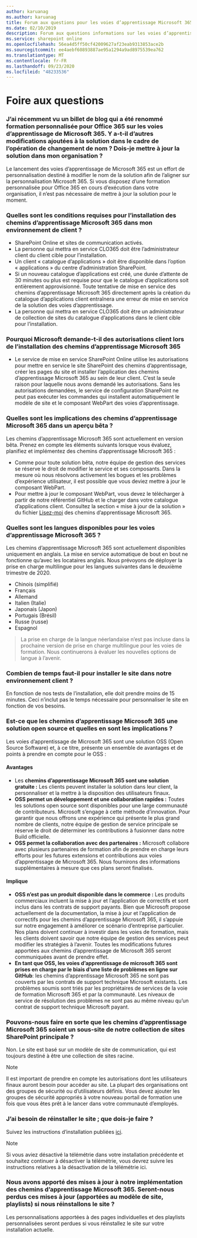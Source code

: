 ```yaml
---
author: karuanag
ms.author: karuanag
title: Forum aux questions pour les voies d’apprentissage Microsoft 365
ms.date: 02/10/2019
description: Forum aux questions informations sur les voies d’apprentissage Microsoft 365
ms.service: sharepoint online
ms.openlocfilehash: 56ea4d5ff50cf42009627af23eab9313853ace2b
ms.sourcegitcommit: ee4aebf60893887ae95a1294a9ad8975539ea762
ms.translationtype: MT
ms.contentlocale: fr-FR
ms.lasthandoff: 09/23/2020
ms.locfileid: "48233536"
---
```

# <a name="frequently-asked-questions"></a>Foire aux questions

### <a name="i-recently-saw-a-blog-post-that-custom-learning-for-office-365-is-being-renamed-to-microsoft-365-learning-pathways-are-there-other-changes-being-added-to-the-solution-as-part-of-the-renaming-effort-should-i-update-the-solution-in-my-organization"></a>J’ai récemment vu un billet de blog qui a été renommé formation personnalisée pour Office 365 sur les voies d’apprentissage de Microsoft 365. Y a-t-il d’autres modifications ajoutées à la solution dans le cadre de l’opération de changement de nom ? Dois-je mettre à jour la solution dans mon organisation ?

Le lancement des voies d’apprentissage de Microsoft 365 est un effort de personnalisation destiné à modifier le nom de la solution afin de l’aligner sur la personnalisation Microsoft 365. Si vous disposez d’une formation personnalisée pour Office 365 en cours d’exécution dans votre organisation, il n’est pas nécessaire de mettre à jour la solution pour le moment.  

### <a name="what-are-the-requirements-for-installing-microsoft-365-learning-pathways-into-my-tenant-environment"></a>Quelles sont les conditions requises pour l’installation des chemins d’apprentissage Microsoft 365 dans mon environnement de client ?

- SharePoint Online et sites de communication activés.
- La personne qui mettra en service CLO365 doit être l’administrateur client du client cible pour l’installation.
- Un client « catalogue d’applications » doit être disponible dans l’option « applications » du centre d’administration SharePoint.
- Si un nouveau catalogue d’applications est créé, une durée d’attente de 30 minutes ou plus est requise pour que le catalogue d’applications soit entièrement approvisionné. Toute tentative de mise en service des chemins d’apprentissage Microsoft 365 directement après la création du catalogue d’applications client entraînera une erreur de mise en service de la solution des voies d’apprentissage. 
- La personne qui mettra en service CLO365 doit être un administrateur de collection de sites du catalogue d’applications dans le client cible pour l’installation.

### <a name="why-is-microsoft-asking-for-tenant-permissions-when-installing-microsoft-365-learning-pathways"></a>Pourquoi Microsoft demande-t-il des autorisations client lors de l’installation des chemins d’apprentissage Microsoft 365 

- Le service de mise en service SharePoint Online utilise les autorisations pour mettre en service le site SharePoint des chemins d’apprentissage, créer les pages du site et installer l’application des chemins d’apprentissage Microsoft 365 au sein de leur client. C’est la seule raison pour laquelle nous avons demandé les autorisations. Sans les autorisations demandées, le service de configuration SharePoint ne peut pas exécuter les commandes qui installent automatiquement le modèle de site et le composant WebPart des voies d’apprentissage. 

### <a name="what-are-the-implications-of-microsoft-365-learning-pathways-being-in-a-beta-preview"></a>Quelles sont les implications des chemins d’apprentissage Microsoft 365 dans un aperçu bêta ? 

Les chemins d’apprentissage Microsoft 365 sont actuellement en version bêta. Prenez en compte les éléments suivants lorsque vous évaluez, planifiez et implémentez des chemins d’apprentissage Microsoft 365 :

- Comme pour toute solution bêta, notre équipe de gestion des services se réserve le droit de modifier le service et ses composants. Dans la mesure où nous résolvons activement les bogues et les problèmes d’expérience utilisateur, il est possible que vous deviez mettre à jour le composant WebPart.
- Pour mettre à jour le composant WebPart, vous devez le télécharger à partir de notre référentiel GitHub et le charger dans votre catalogue d’applications client. Consultez la section « mise à jour de la solution » du fichier [Lisez-moi](https://github.com/pnp/custom-learning-office-365/blob/master/README.md) des chemins d’apprentissage Microsoft 365. 

### <a name="what-languages-is-microsoft-365-learning-pathways-available-in"></a>Quelles sont les langues disponibles pour les voies d’apprentissage Microsoft 365 ?

Les chemins d’apprentissage Microsoft 365 sont actuellement disponibles uniquement en anglais. La mise en service automatique de bout en bout ne fonctionne qu’avec les locataires anglais. Nous prévoyons de déployer la prise en charge multilingue pour les langues suivantes dans le deuxième trimestre de 2020. 

- Chinois (simplifié) 
- Français  
- Allemand 
- Italien (Italie) 
- Japonais (Japon)  
- Portugais (Brésil) 
- Russe (russe)  
- Espagnol 

> La prise en charge de la langue néerlandaise n’est pas incluse dans la prochaine version de prise en charge multilingue pour les voies de formation. Nous continuerons à évaluer les nouvelles options de langue à l’avenir.

### <a name="how-long-will-it-take-to-install-the-site-in-our-tenant-environment"></a>Combien de temps faut-il pour installer le site dans notre environnement client ?

En fonction de nos tests de l’installation, elle doit prendre moins de 15 minutes. Ceci n’inclut pas le temps nécessaire pour personnaliser le site en fonction de vos besoins.

### <a name="is-microsoft-365-learning-pathways-an-open-source-solution-and-what-are-the-implications"></a>Est-ce que les chemins d’apprentissage Microsoft 365 une solution open source et quelles en sont les implications ?

Les voies d’apprentissage de Microsoft 365 sont une solution OSS (Open Source Software) et, à ce titre, présente un ensemble de avantages et de points à prendre en compte pour le OSS :

#### <a name="benefits"></a>Avantages 
- Les **chemins d’apprentissage Microsoft 365 sont une solution gratuite :** Les clients peuvent installer la solution dans leur client, la personnaliser et la mettre à la disposition des utilisateurs finaux.
- **OSS permet un développement et une collaboration rapides :**  Toutes les solutions open source sont disponibles pour une large communauté de contributeurs.  Microsoft s’engage à cette méthode d’innovation.  Pour garantir que nous offrons une expérience qui présente le plus grand nombre de clients, notre équipe de gestion de service principale se réserve le droit de déterminer les contributions à fusionner dans notre Build officielle.  
- **OSS permet la collaboration avec des partenaires :** Microsoft collabore avec plusieurs partenaires de formation afin de prendre en charge leurs efforts pour les futures extensions et contributions aux voies d’apprentissage de Microsoft 365. Nous fournirons des informations supplémentaires à mesure que ces plans seront finalisés. 
    
#### <a name="implications"></a>Implique
- **OSS n’est pas un produit disponible dans le commerce :** Les produits commerciaux incluent la mise à jour et l’application de correctifs et sont inclus dans les contrats de support payants. Bien que Microsoft propose actuellement de la documentation, la mise à jour et l’application de correctifs pour les chemins d’apprentissage Microsoft 365, il s’appuie sur notre engagement à améliorer ce scénario d’entreprise particulier. Nos plans doivent continuer à investir dans les voies de formation, mais les clients doivent savoir que notre équipe de gestion des services peut modifier les stratégies à l’avenir. Toutes les modifications futures apportées aux chemins d’apprentissage de Microsoft 365 seront communiquées avant de prendre effet. 
- **En tant que OSS, les voies d’apprentissage de microsoft 365 sont prises en charge par le biais d’une liste de problèmes en ligne sur GitHub**: les chemins d’apprentissage Microsoft 365 ne sont pas couverts par les contrats de support technique Microsoft existants. Les problèmes soumis sont triés par les propriétaires de services de la voie de formation Microsoft 365 et par la communauté. Les niveaux de service de résolution des problèmes ne sont pas au même niveau qu’un contrat de support technique Microsoft payant.  

### <a name="can-we-make-the-microsoft-365-learning-pathways-a-subsite-of-our-primary-sharepoint-site-collection"></a>Pouvons-nous faire en sorte que les chemins d’apprentissage Microsoft 365 soient un sous-site de notre collection de sites SharePoint principale ?

Non. Le site est basé sur un modèle de site de communication, qui est toujours destiné à être une collection de sites racine.

> [!NOTE]
> Il est important de prendre en compte les autorisations dont les utilisateurs finaux auront besoin pour accéder au site. La plupart des organisations ont des groupes de sécurité ou d’utilisateurs définis. Vous devez ajouter les groupes de sécurité appropriés à votre nouveau portail de formation une fois que vous êtes prêt à le lancer dans votre communauté d’employés.

### <a name="i-need-to-reinstall-the-site-what-should-i-do"></a>J’ai besoin de réinstaller le site ; que dois-je faire ?

Suivez les instructions d’installation publiées [ici](custom_provision.md).

> [!NOTE]
> Si vous aviez désactivé la télémétrie dans votre installation précédente et souhaitez continuer à désactiver la télémétrie, vous devrez suivre les instructions relatives à la désactivation de la télémétrie ici.

### <a name="we-made-updates-to-our-implementation-of-microsoft-365-learning-pathways-will-we-lose-these-updates-made-to-site-template-playlists-if-we-reinstall-the-site"></a>Nous avons apporté des mises à jour à notre implémentation des chemins d’apprentissage Microsoft 365. Seront-nous perdus ces mises à jour (apportées au modèle de site, playlists) si nous réinstallons le site ?

Les personnalisations apportées à des pages individuelles et des playlists personnalisées seront perdues si vous réinstallez le site sur votre installation actuelle.  